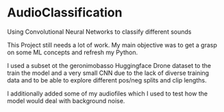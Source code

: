 # AudioClassification
Using Convolutional Neural Networks to classify different sounds

This Project still needs a lot of work. My main objective was to get a grasp on some ML concepts and refresh my Python.

I used a subset ot the geronimobasso Huggingface Drone dataset to the train the model and a very small CNN due to the lack of diverse training data and to be able to explore different pos/neg splits and clip lengths. 

I additionally added some of my audiofiles which I used to test how the model would deal with background noise.
